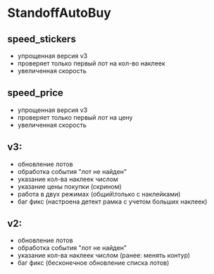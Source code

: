 ﻿# StandoffAutoBuy
## speed_stickers
- упрощенная версия v3
- проверяет только первый лот на кол-во наклеек
- увеличенная скорость
## speed_price
- упрощенная версия v3
- проверяет только первый лот на цену
- увеличенная скорость
## v3:
- обновление лотов
- обработка события "лот не найден"
- указание кол-ва наклеек числом
- указание цены покупки (скрином)
- работа в двух режимах (общий\только с наклейками)
- баг фикс (настроена детект рамка с учетом больших наклеек)
## v2:
- обновление лотов
- обработка события "лот не найден"
- указание кол-ва наклеек числом (ранее: менять контур)
- баг фикс (бесконечное обновление списка лотов)
